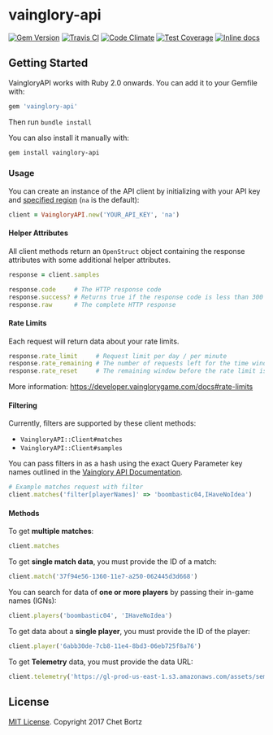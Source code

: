 # vainglory-api
[![Gem Version](https://badge.fury.io/rb/vainglory-api.svg)](https://badge.fury.io/rb/vainglory-api)
[![Travis CI](https://travis-ci.org/cbortz/vainglory-api-ruby.svg?branch=master)](https://travis-ci.org/cbortz/vainglory-api-ruby)
[![Code Climate](https://codeclimate.com/github/cbortz/vainglory-api-ruby/badges/gpa.svg)](https://codeclimate.com/github/cbortz/vainglory-api-ruby)
[![Test Coverage](https://codeclimate.com/github/cbortz/vainglory-api-ruby/badges/coverage.svg)](https://codeclimate.com/github/cbortz/vainglory-api-ruby/coverage)
[![Inline docs](http://inch-ci.org/github/cbortz/vainglory-api-ruby.svg?branch=master)](http://inch-ci.org/github/cbortz/vainglory-api-ruby)

## Getting Started

VaingloryAPI works with Ruby 2.0 onwards. You can add it to your Gemfile with:

```ruby
gem 'vainglory-api'
```

Then run `bundle install`

You can also install it manually with:

```bash
gem install vainglory-api
```

### Usage

You can create an instance of the API client by initializing with your API key and [specified region](https://developer.vainglorygame.com/docs#regions) (`na` is the default):

```ruby
client = VaingloryAPI.new('YOUR_API_KEY', 'na')
```

#### Helper Attributes

All client methods return an `OpenStruct` object containing the response attributes with some additional helper attributes.

```ruby
response = client.samples

response.code     # The HTTP response code
response.success? # Returns true if the response code is less than 300
response.raw      # The complete HTTP response
```

#### Rate Limits

Each request will return data about your rate limits.

```ruby
response.rate_limit     # Request limit per day / per minute
response.rate_remaining # The number of requests left for the time window
response.rate_reset     # The remaining window before the rate limit is refilled in UTC epoch nanoseconds.
```

More information: https://developer.vainglorygame.com/docs#rate-limits

#### Filtering

Currently, filters are supported by these client methods:

- `VaingloryAPI::Client#matches`
- `VaingloryAPI::Client#samples`

You can pass filters in as a hash using the exact Query Parameter key names outlined in the [Vainglory API Documentation](https://developer.vainglorygame.com/docs).

```ruby
# Example matches request with filter
client.matches('filter[playerNames]' => 'boombastic04,IHaveNoIdea')
```

#### Methods

To get __multiple matches__:

```ruby
client.matches
```

To get __single match data__, you must provide the ID of a match:

```ruby
client.match('37f94e56-1360-11e7-a250-062445d3d668')
```

You can search for data of __one or more players__ by passing their in-game names (IGNs):

```ruby
client.players('boombastic04', 'IHaveNoIdea')
```

To get data about a __single player__, you must provide the ID of the player:

```ruby
client.player('6abb30de-7cb8-11e4-8bd3-06eb725f8a76')
```

To get __Telemetry__ data, you must provide the data URL:

```ruby
client.telemetry('https://gl-prod-us-east-1.s3.amazonaws.com/assets/semc-vainglory/na/2017/03/28/03/07/b0bb7faf-1363-11e7-b11e-0242ac110006-telemetry.json')
```

## License
[MIT License](LICENSE). Copyright 2017 Chet Bortz

